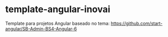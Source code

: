 # template-angular-inovai

Template para projetos Angular baseado no tema: https://github.com/start-angular/SB-Admin-BS4-Angular-6